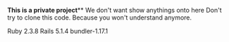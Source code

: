 **********This is a private project************
We don't want show anythings onto here
Don't try to clone this code. Because you won't understand anymore.

Ruby 2.3.8
Rails 5.1.4
bundler-1.17.1
